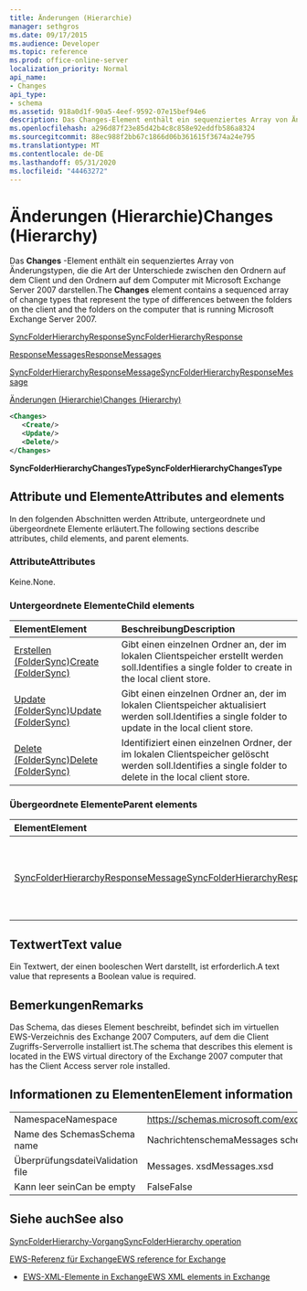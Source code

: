 ```yaml
---
title: Änderungen (Hierarchie)
manager: sethgros
ms.date: 09/17/2015
ms.audience: Developer
ms.topic: reference
ms.prod: office-online-server
localization_priority: Normal
api_name:
- Changes
api_type:
- schema
ms.assetid: 918a0d1f-90a5-4eef-9592-07e15bef94e6
description: Das Changes-Element enthält ein sequenziertes Array von Änderungstypen, die die Art der Unterschiede zwischen den Ordnern auf dem Client und den Ordnern auf dem Computer mit Microsoft Exchange Server 2007 darstellen.
ms.openlocfilehash: a296d87f23e85d42b4c8c858e92eddfb586a8324
ms.sourcegitcommit: 88ec988f2bb67c1866d06b361615f3674a24e795
ms.translationtype: MT
ms.contentlocale: de-DE
ms.lasthandoff: 05/31/2020
ms.locfileid: "44463272"
---
```

# <a name="changes-hierarchy"></a><span data-ttu-id="cb6e1-103">Änderungen (Hierarchie)</span><span class="sxs-lookup"><span data-stu-id="cb6e1-103">Changes (Hierarchy)</span></span>

<span data-ttu-id="cb6e1-104">Das **Changes** -Element enthält ein sequenziertes Array von Änderungstypen, die die Art der Unterschiede zwischen den Ordnern auf dem Client und den Ordnern auf dem Computer mit Microsoft Exchange Server 2007 darstellen.</span><span class="sxs-lookup"><span data-stu-id="cb6e1-104">The **Changes** element contains a sequenced array of change types that represent the type of differences between the folders on the client and the folders on the computer that is running Microsoft Exchange Server 2007.</span></span> 
  
[<span data-ttu-id="cb6e1-105">SyncFolderHierarchyResponse</span><span class="sxs-lookup"><span data-stu-id="cb6e1-105">SyncFolderHierarchyResponse</span></span>](syncfolderhierarchyresponse.md)
  
[<span data-ttu-id="cb6e1-106">ResponseMessages</span><span class="sxs-lookup"><span data-stu-id="cb6e1-106">ResponseMessages</span></span>](responsemessages.md)
  
[<span data-ttu-id="cb6e1-107">SyncFolderHierarchyResponseMessage</span><span class="sxs-lookup"><span data-stu-id="cb6e1-107">SyncFolderHierarchyResponseMessage</span></span>](syncfolderhierarchyresponsemessage.md)
  
[<span data-ttu-id="cb6e1-108">Änderungen (Hierarchie)</span><span class="sxs-lookup"><span data-stu-id="cb6e1-108">Changes (Hierarchy)</span></span>](changes-hierarchy.md)
  
```xml
<Changes>
   <Create/>
   <Update/>
   <Delete/>
</Changes>
```

 <span data-ttu-id="cb6e1-109">**SyncFolderHierarchyChangesType**</span><span class="sxs-lookup"><span data-stu-id="cb6e1-109">**SyncFolderHierarchyChangesType**</span></span>
## <a name="attributes-and-elements"></a><span data-ttu-id="cb6e1-110">Attribute und Elemente</span><span class="sxs-lookup"><span data-stu-id="cb6e1-110">Attributes and elements</span></span>

<span data-ttu-id="cb6e1-111">In den folgenden Abschnitten werden Attribute, untergeordnete und übergeordnete Elemente erläutert.</span><span class="sxs-lookup"><span data-stu-id="cb6e1-111">The following sections describe attributes, child elements, and parent elements.</span></span>
  
### <a name="attributes"></a><span data-ttu-id="cb6e1-112">Attribute</span><span class="sxs-lookup"><span data-stu-id="cb6e1-112">Attributes</span></span>

<span data-ttu-id="cb6e1-113">Keine.</span><span class="sxs-lookup"><span data-stu-id="cb6e1-113">None.</span></span>
  
### <a name="child-elements"></a><span data-ttu-id="cb6e1-114">Untergeordnete Elemente</span><span class="sxs-lookup"><span data-stu-id="cb6e1-114">Child elements</span></span>

|<span data-ttu-id="cb6e1-115">**Element**</span><span class="sxs-lookup"><span data-stu-id="cb6e1-115">**Element**</span></span>|<span data-ttu-id="cb6e1-116">**Beschreibung**</span><span class="sxs-lookup"><span data-stu-id="cb6e1-116">**Description**</span></span>|
|:-----|:-----|
|[<span data-ttu-id="cb6e1-117">Erstellen (FolderSync)</span><span class="sxs-lookup"><span data-stu-id="cb6e1-117">Create (FolderSync)</span></span>](create-foldersync.md) <br/> |<span data-ttu-id="cb6e1-118">Gibt einen einzelnen Ordner an, der im lokalen Clientspeicher erstellt werden soll.</span><span class="sxs-lookup"><span data-stu-id="cb6e1-118">Identifies a single folder to create in the local client store.</span></span>  <br/> |
|[<span data-ttu-id="cb6e1-119">Update (FolderSync)</span><span class="sxs-lookup"><span data-stu-id="cb6e1-119">Update (FolderSync)</span></span>](update-foldersync.md) <br/> |<span data-ttu-id="cb6e1-120">Gibt einen einzelnen Ordner an, der im lokalen Clientspeicher aktualisiert werden soll.</span><span class="sxs-lookup"><span data-stu-id="cb6e1-120">Identifies a single folder to update in the local client store.</span></span>  <br/> |
|[<span data-ttu-id="cb6e1-121">Delete (FolderSync)</span><span class="sxs-lookup"><span data-stu-id="cb6e1-121">Delete (FolderSync)</span></span>](delete-foldersync.md) <br/> |<span data-ttu-id="cb6e1-122">Identifiziert einen einzelnen Ordner, der im lokalen Clientspeicher gelöscht werden soll.</span><span class="sxs-lookup"><span data-stu-id="cb6e1-122">Identifies a single folder to delete in the local client store.</span></span>  <br/> |
   
### <a name="parent-elements"></a><span data-ttu-id="cb6e1-123">Übergeordnete Elemente</span><span class="sxs-lookup"><span data-stu-id="cb6e1-123">Parent elements</span></span>

|<span data-ttu-id="cb6e1-124">**Element**</span><span class="sxs-lookup"><span data-stu-id="cb6e1-124">**Element**</span></span>|<span data-ttu-id="cb6e1-125">**Beschreibung**</span><span class="sxs-lookup"><span data-stu-id="cb6e1-125">**Description**</span></span>|
|:-----|:-----|
|[<span data-ttu-id="cb6e1-126">SyncFolderHierarchyResponseMessage</span><span class="sxs-lookup"><span data-stu-id="cb6e1-126">SyncFolderHierarchyResponseMessage</span></span>](syncfolderhierarchyresponsemessage.md) <br/> |<span data-ttu-id="cb6e1-127">Enthält den Status und das Ergebnis einer SyncFolderHierarchy-Anforderung.</span><span class="sxs-lookup"><span data-stu-id="cb6e1-127">Contains the status and result of a SyncFolderHierarchy request.</span></span>  <br/> |
   
## <a name="text-value"></a><span data-ttu-id="cb6e1-128">Textwert</span><span class="sxs-lookup"><span data-stu-id="cb6e1-128">Text value</span></span>

<span data-ttu-id="cb6e1-129">Ein Textwert, der einen booleschen Wert darstellt, ist erforderlich.</span><span class="sxs-lookup"><span data-stu-id="cb6e1-129">A text value that represents a Boolean value is required.</span></span>
  
## <a name="remarks"></a><span data-ttu-id="cb6e1-130">Bemerkungen</span><span class="sxs-lookup"><span data-stu-id="cb6e1-130">Remarks</span></span>

<span data-ttu-id="cb6e1-131">Das Schema, das dieses Element beschreibt, befindet sich im virtuellen EWS-Verzeichnis des Exchange 2007 Computers, auf dem die Client Zugriffs-Serverrolle installiert ist.</span><span class="sxs-lookup"><span data-stu-id="cb6e1-131">The schema that describes this element is located in the EWS virtual directory of the Exchange 2007 computer that has the Client Access server role installed.</span></span>
  
## <a name="element-information"></a><span data-ttu-id="cb6e1-132">Informationen zu Elementen</span><span class="sxs-lookup"><span data-stu-id="cb6e1-132">Element information</span></span>

|||
|:-----|:-----|
|<span data-ttu-id="cb6e1-133">Namespace</span><span class="sxs-lookup"><span data-stu-id="cb6e1-133">Namespace</span></span>  <br/> |https://schemas.microsoft.com/exchange/services/2006/messages  <br/> |
|<span data-ttu-id="cb6e1-134">Name des Schemas</span><span class="sxs-lookup"><span data-stu-id="cb6e1-134">Schema name</span></span>  <br/> |<span data-ttu-id="cb6e1-135">Nachrichtenschema</span><span class="sxs-lookup"><span data-stu-id="cb6e1-135">Messages schema</span></span>  <br/> |
|<span data-ttu-id="cb6e1-136">Überprüfungsdatei</span><span class="sxs-lookup"><span data-stu-id="cb6e1-136">Validation file</span></span>  <br/> |<span data-ttu-id="cb6e1-137">Messages. xsd</span><span class="sxs-lookup"><span data-stu-id="cb6e1-137">Messages.xsd</span></span>  <br/> |
|<span data-ttu-id="cb6e1-138">Kann leer sein</span><span class="sxs-lookup"><span data-stu-id="cb6e1-138">Can be empty</span></span>  <br/> |<span data-ttu-id="cb6e1-139">False</span><span class="sxs-lookup"><span data-stu-id="cb6e1-139">False</span></span>  <br/> |
   
## <a name="see-also"></a><span data-ttu-id="cb6e1-140">Siehe auch</span><span class="sxs-lookup"><span data-stu-id="cb6e1-140">See also</span></span>



[<span data-ttu-id="cb6e1-141">SyncFolderHierarchy-Vorgang</span><span class="sxs-lookup"><span data-stu-id="cb6e1-141">SyncFolderHierarchy operation</span></span>](syncfolderhierarchy-operation.md)


[<span data-ttu-id="cb6e1-142">EWS-Referenz für Exchange</span><span class="sxs-lookup"><span data-stu-id="cb6e1-142">EWS reference for Exchange</span></span>](ews-reference-for-exchange.md)
  
- [<span data-ttu-id="cb6e1-143">EWS-XML-Elemente in Exchange</span><span class="sxs-lookup"><span data-stu-id="cb6e1-143">EWS XML elements in Exchange</span></span>](ews-xml-elements-in-exchange.md)

